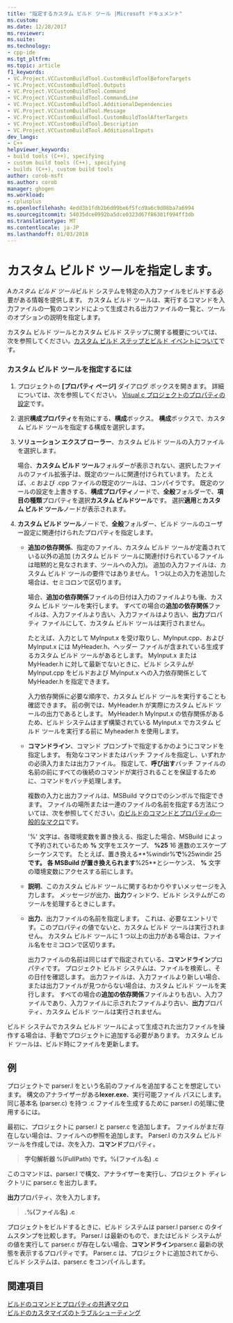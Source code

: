 ```yaml
---
title: "指定するカスタム ビルド ツール |Microsoft ドキュメント"
ms.custom: 
ms.date: 12/28/2017
ms.reviewer: 
ms.suite: 
ms.technology:
- cpp-ide
ms.tgt_pltfrm: 
ms.topic: article
f1_keywords:
- VC.Project.VCCustomBuildTool.CustomBuildToolBeforeTargets
- VC.Project.VCCustomBuildTool.Outputs
- VC.Project.VCCustomBuildTool.Command
- VC.Project.VCCustomBuildTool.CommandLine
- VC.Project.VCCustomBuildTool.AdditionalDependencies
- VC.Project.VCCustomBuildTool.Message
- VC.Project.VCCustomBuildTool.CustomBuildToolAfterTargets
- VC.Project.VCCustomBuildTool.Description
- VC.Project.VCCustomBuildTool.AdditionalInputs
dev_langs:
- C++
helpviewer_keywords:
- build tools (C++), specifying
- custom build tools (C++), specifying
- builds (C++), custom build tools
author: corob-msft
ms.author: corob
manager: ghogen
ms.workload:
- cplusplus
ms.openlocfilehash: 4edd3b1fdb2b6d09be6f5fcd9a6c9d08ba7a6994
ms.sourcegitcommit: 54035dce0992ba5dce0323d67f86301f994ff3db
ms.translationtype: MT
ms.contentlocale: ja-JP
ms.lasthandoff: 01/03/2018
---
```

# <a name="specify-custom-build-tools"></a>カスタム ビルド ツールを指定します。

A*カスタム ビルド ツール*ビルド システムを特定の入力ファイルをビルドする必要がある情報を提供します。 カスタム ビルド ツールは、実行するコマンドを入力ファイルの一覧のコマンドによって生成される出力ファイルの一覧と、ツールのオプションの説明を指定します。

カスタム ビルド ツールとカスタム ビルド ステップに関する概要については、次を参照してください。[カスタム ビルド ステップとビルド イベントについて](../ide/understanding-custom-build-steps-and-build-events.md)です。

### <a name="to-specify-a-custom-build-tool"></a>カスタム ビルド ツールを指定するには

1. プロジェクトの **[プロパティ ページ]** ダイアログ ボックスを開きます。 詳細については、次を参照してください。 [Visual c プロジェクトのプロパティの設定](../ide/working-with-project-properties.md)です。

1. 選択**構成プロパティ**を有効にする、**構成**ボックス。 **構成**ボックスで、カスタム ビルド ツールを指定する構成を選択します。

1. **ソリューション エクスプ ローラー**、カスタム ビルド ツールの入力ファイルを選択します。

   場合、**カスタム ビルド ツール**フォルダーが表示されない、選択したファイルのファイル拡張子は、既定のツールに関連付けられています。 たとえば、.c および .cpp ファイルの既定のツールは、コンパイラです。 既定のツールの設定を上書きする、**構成プロパティ**ノードで、**全般**フォルダーで、**項目の種類**プロパティを選択**カスタム ビルドツール**です。 選択**適用**と**カスタム ビルド ツール**ノードが表示されます。

1. **カスタム ビルド ツール**ノードで、**全般**フォルダー、ビルド ツールのユーザー設定に関連付けられたプロパティを指定します。

   - **追加の依存関係**、指定のファイル、カスタム ビルド ツールが定義されている以外の追加 (カスタム ビルド ツールに関連付けられているファイルは暗黙的と見なされます、ツールへの入力)。 追加の入力ファイルは、カスタム ビルド ツールの要件ではありません。 1 つ以上の入力を追加した場合は、セミコロンで区切ります。

      場合、**追加の依存関係**ファイルの日付は入力のファイルよりも後、カスタム ビルド ツールを実行します。 すべての場合の**追加の依存関係**ファイルは、入力ファイルより古い、入力ファイルはより古い、**出力**プロパティ ファイルにして、カスタム ビルド ツールは実行されません。

      たとえば、入力として MyInput.x を受け取りし、MyInput.cpp、および MyInput.x には MyHeader.h、ヘッダー ファイルが含まれている生成するカスタム ビルド ツールがあるとします。 MyInput.x または MyHeader.h に対して最新でないときに、ビルド システムが MyInput.cpp をビルドおよび MyInput.x への入力依存関係として MyHeader.h を指定できます。

      入力依存関係に必要な順序で、カスタム ビルド ツールを実行することも確認できます。 前の例では、MyHeader.h が実際にカスタム ビルド ツールの出力であるとします。 MyHeader.h MyInput.x の依存関係があるため、ビルド システムはまず構築されている MyInput.x でカスタム ビルド ツールを実行する前に Myheader.h を使用します。

   - **コマンドライン**、コマンド プロンプトで指定するかのようにコマンドを指定します。 有効なコマンドまたはバッチ ファイルを指定し、いずれかの必須入力または出力ファイル。 指定して、**呼び出す**バッチ ファイルの名前の前にすべての後続のコマンドが実行されることを保証するために、コマンドをバッチ処理します。

      複数の入力と出力ファイルは、MSBuild マクロでのシンボルで指定できます。 ファイルの場所または一連のファイルの名前を指定する方法については、次を参照してください。[のビルドのコマンドとプロパティの一般的なマクロ](../ide/common-macros-for-build-commands-and-properties.md)です。

      '%' 文字は、各環境変数を置き換える、指定した場合、MSBuild によって予約されているため **%** 文字をエスケープ、 **%25** 16 進数のエスケープ シーケンスです。 たとえば、置き換える**%windir%**で**%25windir 25**です。 各 MSBuild が置き換えられます**%25**とシーケンス、  **%** 文字の環境変数にアクセスする前にします。

   - **説明**、このカスタム ビルド ツールに関するわかりやすいメッセージを入力します。 メッセージが出力、**出力**ウィンドウ、ビルド システムがこのツールを処理するときにします。

   - **出力**、出力ファイルの名前を指定します。 これは、必要なエントリです。このプロパティの値でないと、カスタム ビルド ツールは実行されません。 カスタム ビルド ツールに 1 つ以上の出力がある場合は、ファイル名をセミコロンで区切ります。

      出力ファイルの名前は同じはずで指定されている、**コマンドライン**プロパティです。 プロジェクト ビルド システムは、ファイルを検索し、その日付を確認します。 出力ファイルは、入力ファイルより新しい場合、または出力ファイルが見つからない場合は、カスタム ビルド ツールを実行します。 すべての場合の**追加の依存関係**ファイルよりも古い、入力ファイルであり、入力ファイルに示されたファイルより古い、**出力**プロパティ、カスタム ビルド ツールは実行されません。

ビルド システムでカスタム ビルド ツールによって生成された出力ファイルを操作する場合は、手動でプロジェクトに追加する必要があります。 カスタム ビルド ツールは、ビルド時にファイルを更新します。

## <a name="example"></a>例

プロジェクトで parser.l をという名前のファイルを追加することを想定しています。 構文のアナライザーがある**lexer.exe**、実行可能ファイル パスにします。 同じ基本名 (parser.c) を持つ .c ファイルを生成するために parser.l の処理に使用するには。

最初に、プロジェクトに parser.l と parser.c を追加します。 ファイルがまだ存在しない場合は、ファイルへの参照を追加します。 Parser.l のカスタム ビルド ツールを作成しでは、次を入力、**コマンド**プロパティ。

> **字句解析器 %(FullPath) です。\%(ファイル名) .c**

このコマンドは、parser.l で構文、アナライザーを実行し、プロジェクト ディレクトリに parser.c を出力します。

**出力**プロパティ、次を入力します。

> **.\%(ファイル名) .c**

プロジェクトをビルドするときに、ビルド システムは parser.l parser.c のタイムスタンプを比較します。 Parser.l は最新のもので、またはビルド システムがの値を実行して parser.c が存在しない場合、**コマンドライン**parser.c 最新の状態を表示するプロパティです。 Parser.c は、プロジェクトに追加されてから、ビルド システムは、parser.c をコンパイルします。

## <a name="see-also"></a>関連項目

[ビルドのコマンドとプロパティの共通マクロ](../ide/common-macros-for-build-commands-and-properties.md)  
[ビルドのカスタマイズのトラブルシューティング](../ide/troubleshooting-build-customizations.md)  
